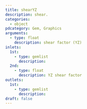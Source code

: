 ```yaml
---
title: shearYZ
description: shear.
categories:
  - object
pdcategory: Gem, Graphics
arguments:
  - type: float
    description: shear factor (YZ)
inlets:
  1st:
    - type: gemlist
      description:
  2nd:
    - type: float
      description: YZ shear factor
outlets:
  1st:
    - type: gemlist
      description:
draft: false
---
```

